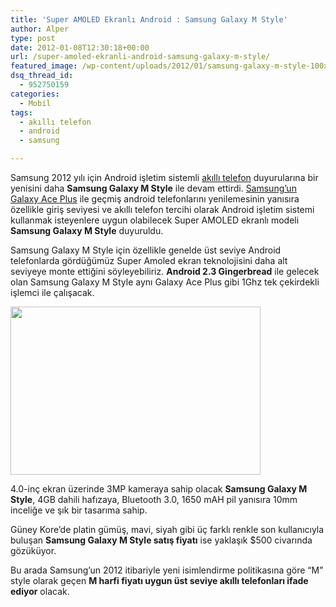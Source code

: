 ```yaml
---
title: 'Super AMOLED Ekranlı Android : Samsung Galaxy M Style'
author: Alper
type: post
date: 2012-01-08T12:30:18+00:00
url: /super-amoled-ekranli-android-samsung-galaxy-m-style/
featured_image: /wp-content/uploads/2012/01/samsung-galaxy-m-style-100x100.jpg
dsq_thread_id:
  - 952750159
categories:
  - Mobil
tags:
  - akıllı telefon
  - android
  - samsung

---
```

Samsung 2012 yılı için Android işletim sistemli [akıllı telefon][1] duyurularına bir yenisini daha **Samsung Galaxy M Style** ile devam ettirdi. [Samsung&#8217;un Galaxy Ace Plus][2] ile geçmiş android telefonlarını yenilemesinin yanısıra özellikle giriş seviyesi ve akıllı telefon tercihi olarak Android işletim sistemi kullanmak isteyenlere uygun olabilecek Super AMOLED ekranlı modeli **Samsung Galaxy M Style** duyuruldu.

Samsung Galaxy M Style için özellikle genelde üst seviye Android telefonlarda gördüğümüz Super Amoled ekran teknolojisini daha alt seviyeye monte ettiğini söyleyebiliriz. **Android 2.3 Gingerbread** ile gelecek olan Samsung Galaxy M Style aynı Galaxy Ace Plus gibi 1Ghz tek çekirdekli işlemci ile çalışacak.

<img class="aligncenter size-full wp-image-7444" title="samsung-galaxy-m-style" src="https://www.murekkep.org/wp-content/uploads/2012/01/samsung-galaxy-m-style.jpg" alt="" width="400" height="269" srcset="https://www.murekkep.org/wp-content/uploads/2012/01/samsung-galaxy-m-style.jpg 400w, https://www.murekkep.org/wp-content/uploads/2012/01/samsung-galaxy-m-style-50x33.jpg 50w, https://www.murekkep.org/wp-content/uploads/2012/01/samsung-galaxy-m-style-185x125.jpg 185w" sizes="(max-width: 400px) 100vw, 400px" /> 

4.0-inç ekran üzerinde 3MP kameraya sahip olacak **Samsung Galaxy M Style**, 4GB dahili hafızaya, Bluetooth 3.0, 1650 mAH pil yanısıra 10mm inceliğe ve şık bir tasarıma sahip.

Güney Kore&#8217;de platin gümüş, mavi, siyah gibi üç farklı renkle son kullanıcıyla buluşan **Samsung Galaxy M Style satış fiyatı** ise yaklaşık $500 civarında gözüküyor.

Bu arada Samsung&#8217;un 2012 itibariyle yeni isimlendirme politikasına göre &#8220;M&#8221; style olarak geçen **M harfi fiyatı uygun üst seviye akıllı telefonları ifade ediyor** olacak.

 [1]: https://www.murekkep.org/etiket/akilli-telefon "akıllı telefon"
 [2]: https://www.murekkep.org/samsung-galaxy-ace-plus-fiyati-ve-ozellikleri-7400 "Samsung Galaxy Ace Plus"